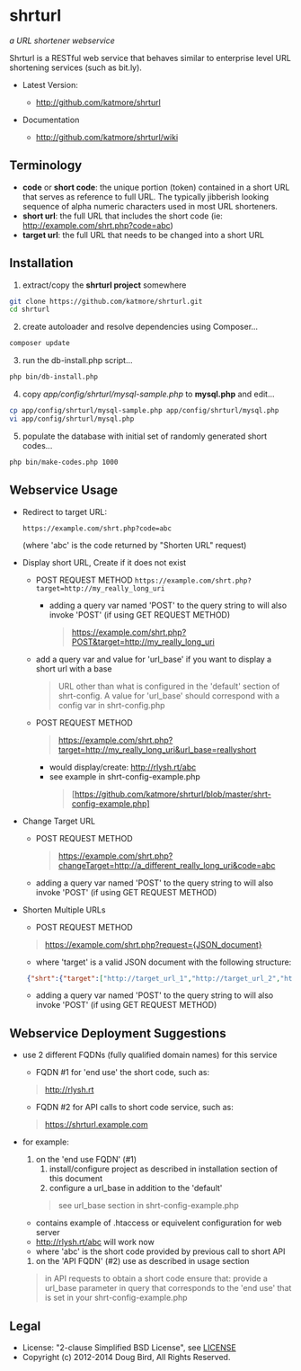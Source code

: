 # shrturl #
*a URL shortener webservice*

Shrturl is a RESTful web service that behaves similar to enterprise level URL shortening services (such as bit.ly).

* Latest Version:
   * http://github.com/katmore/shrturl

* Documentation
   * http://github.com/katmore/shrturl/wiki

## Terminology ##
 * **code** or **short code**: the unique portion (token) contained in a short URL
that serves as reference to full URL. The typically jibberish looking sequence of alpha numeric
characters used in most URL shorteners.
 * **short url**: the full URL that includes the short code (ie: http://example.com/shrt.php?code=abc)
 * **target url**: the full URL that needs to be changed into a short URL

## Installation ##
   1. extract/copy the **shrturl project** somewhere
   ```bash
   git clone https://github.com/katmore/shrturl.git
   cd shrturl
   ```
   
   2. create autoloader and resolve dependencies using Composer...
   ```bash
   composer update
   ```
   
   3. run the db-install.php script...
   ```bash
   php bin/db-install.php
   ```
   
   4. copy *app/config/shrturl/mysql-sample.php* to **mysql.php** and edit...
   ```bash
   cp app/config/shrturl/mysql-sample.php app/config/shrturl/mysql.php
   vi app/config/shrturl/mysql.php
   ```
   
   5. populate the database with initial set of randomly generated short codes...
   ```bash
   php bin/make-codes.php 1000
   ```
   
## Webservice Usage ##
* Redirect to target URL:

   `https://example.com/shrt.php?code=abc`

	(where 'abc' is the code returned by "Shorten URL" request)
	
* Display short URL, Create if it does not exist
	* POST REQUEST METHOD
      	`https://example.com/shrt.php?target=http://my_really_long_uri`
      * adding a query var named 'POST' to the query string to will also invoke 'POST' (if using GET REQUEST METHOD)
         > https://example.com/shrt.php?POST&target=http://my_really_long_uri
   	* add a query var and value for 'url_base' if you want to display a short url with a base
   		> URL other than what is configured in the 'default' section of shrt-config.
         > A value for 'url_base' should correspond with a config var in shrt-config.php
   		
   * POST REQUEST METHOD
      > https://example.com/shrt.php?target=http://my_really_long_uri&url_base=reallyshort
		* would display/create: http://rlysh.rt/abc
      * see example in shrt-config-example.php
         > [https://github.com/katmore/shrturl/blob/master/shrt-config-example.php]
	
* Change Target URL
	* POST REQUEST METHOD
      	> https://example.com/shrt.php?changeTarget=http://a_different_really_long_uri&code=abc
	* adding a query var named 'POST' to the query string to will also invoke 'POST' (if using GET REQUEST METHOD)

* Shorten Multiple URLs
	* POST REQUEST METHOD
   > https://example.com/shrt.php?request={JSON_document}
	* where 'target' is a valid JSON document with the following structure:

   ``` json
	{"shrt":{"target":["http://target_url_1","http://target_url_2","http://etc"]}}
   ```
   
	* adding a query var named 'POST' to the query string to will also invoke 'POST' (if using GET REQUEST METHOD)
		

## Webservice Deployment Suggestions ###
* use 2 different FQDNs (fully qualified domain names) for this service
   * FQDN #1 for 'end use' the short code, such as: 
   > http://rlysh.rt

   * FQDN #2 for API calls to short code service, such as:
   > https://shrturl.example.com

* for example:
   1. on the 'end use FQDN' (#1)
      1. install/configure project as described in installation section of this document
      2. configure a url_base in addition to the 'default'
      > see url_base section in shrt-config-example.php
	* contains example of .htaccess or equivelent configuration for web server
	* http://rlysh.rt/abc will work now
	* where 'abc' is the short code provided by previous call to short API
				
   1. on the 'API FQDN' (#2) use as described in usage section
   > in API requests to obtain a short code ensure that:
   > provide a url_base parameter in query that corresponds to the 'end use' 
   > that is set in your shrt-config-example.php
				
## Legal ##
   * License: "2-clause Simplified BSD License", see [LICENSE](LICENSE)
   * Copyright (c) 2012-2014 Doug Bird, All Rights Reserved.
